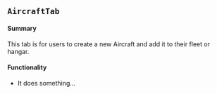## `AircraftTab`

#### Summary
This tab is for users to create a new Aircraft and add it to their fleet or hangar.

#### Functionality
* It does something...
